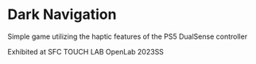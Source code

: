 # Dark Navigation

Simple game utilizing the haptic features of the PS5 DualSense controller

Exhibited at SFC TOUCH LAB OpenLab 2023SS
